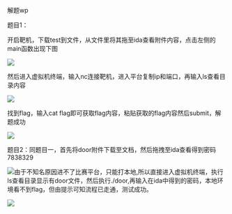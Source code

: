解题wp

题目1：

开启靶机，下载test到文件，从文件里将其拖至ida查看附件内容，点击左侧的main函数出现下图

![](https://cdn.nlark.com/yuque/0/2025/png/61848370/1760864906279-fa5d51b5-9596-4962-ab63-a08bd8855d1a.png)

然后进入虚拟机终端，输入nc连接靶机，进入平台复制ip和端口，再输入ls查看目录内容

![](https://cdn.nlark.com/yuque/0/2025/png/61848370/1760803638522-c41fa91e-9b29-4800-b241-d03ce1ede251.png)

找到flag，输入cat flag即可获取flag内容，粘贴获取的flag内容然后submit，解题成功

![](https://cdn.nlark.com/yuque/0/2025/png/61848370/1760867344510-67706359-888c-43f3-a347-30fca5b93e2f.png)

题目2：同题目一，首先将door附件下载至文档，然后拖拽至ida查看得到密码7838329

![](https://cdn.nlark.com/yuque/0/2025/png/61848370/1760865156402-1bd416e2-efef-4265-86f7-cbcd08742490.png)由于不知名原因进不了比赛平台，只能打本地,所以直接进入虚拟机终端<font style="color:rgb(28, 31, 35);">，执行ls查看目录显示有door文件，然后执行./door,再输入在ida中得到的密码，本地环境看不到flag，但由提示可知流程已走通，测试成功。</font>

![](https://cdn.nlark.com/yuque/0/2025/png/61848370/1760866542692-02fd6fdb-2752-43c9-962c-d5b56893139d.png)

